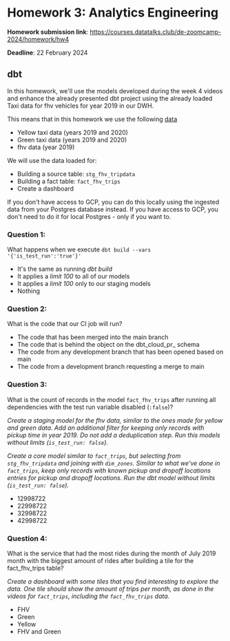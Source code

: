 # Homework 3: Analytics Engineering

**Homework submission link**: https://courses.datatalks.club/de-zoomcamp-2024/homework/hw4

**Deadline**: 22 February 2024

## dbt

In this homework, we'll use the models developed during the week 4 videos and enhance the already presented dbt project using the already loaded Taxi data for fhv vehicles for year 2019 in our DWH.

This means that in this homework we use the following [data](https://github.com/DataTalksClub/nyc-tlc-data/)
- Yellow taxi data (years 2019 and 2020)
- Green taxi data (years 2019 and 2020)
- fhv data (year 2019)

We will use the data loaded for:
- Building a source table: `stg_fhv_tripdata`
- Building a fact table: `fact_fhv_trips`
- Create a dashboard 

If you don't have access to GCP, you can do this locally using the ingested data from your Postgres database instead. If you have access to GCP, you don't need to do it for local Postgres - only if you want to.

### Question 1:

What happens when we execute `dbt build --vars '{'is_test_run':'true'}'`

- It's the same as running *dbt build*
- It applies a _limit 100_ to all of our models
- It applies a _limit 100_ only to our staging models
- Nothing

### Question 2:

What is the code that our CI job will run?

- The code that has been merged into the main branch
- The code that is behind the object on the dbt_cloud_pr_ schema
- The code from any development branch that has been opened based on main
- The code from a development branch requesting a merge to main

### Question 3:

What is the count of records in the model `fact_fhv_trips` after running all dependencies with the test run variable disabled (`:false`)?

*Create a staging model for the fhv data, similar to the ones made for yellow and green data. Add an additional filter for keeping only records with pickup time in year 2019. Do not add a deduplication step. Run this models without limits (`is_test_run: false`).*

*Create a core model similar to `fact_trips`, but selecting from `stg_fhv_tripdata` and joining with `dim_zones`. Similar to what we've done in `fact_trips`, keep only records with known pickup and dropoff locations entries for pickup and dropoff locations. 
Run the dbt model without limits (`is_test_run: false`).*

- 12998722
- 22998722
- 32998722
- 42998722

### Question 4:

What is the service that had the most rides during the month of July 2019 month with the biggest amount of rides after building a tile for the fact_fhv_trips table?

*Create a dashboard with some tiles that you find interesting to explore the data. One tile should show the amount of trips per month, as done in the videos for `fact_trips`, including the `fact_fhv_trips` data.*

- FHV
- Green
- Yellow
- FHV and Green